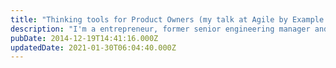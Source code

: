 ```yaml
---
title: "Thinking tools for Product Owners (my talk at Agile by Example 2014)"
description: "I'm a entrepreneur, former senior engineering manager and agile coach helping software people do better. I'm most interested in action-oriented professional development."
pubDate: 2014-12-19T14:41:16.000Z
updatedDate: 2021-01-30T06:04:40.000Z
---
```

